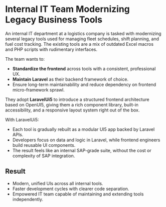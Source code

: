 
# Internal IT Team Modernizing Legacy Business Tools

An internal IT department at a logistics company is tasked with modernizing several legacy tools used for managing fleet schedules, shift planning, and fuel cost tracking. The existing tools are a mix of outdated Excel macros and PHP scripts with rudimentary interfaces.

The team wants to:

* **Standardize the frontend** across tools with a consistent, professional UX.
* **Maintain Laravel** as their backend framework of choice.
* Ensure long-term maintainability and reduce dependency on frontend micro-framework sprawl.

They adopt **LaravelUi5** to introduce a structured frontend architecture based on OpenUI5, giving them a rich component library, built-in accessibility, and a responsive layout system right out of the box.

With LaravelUi5:

* Each tool is gradually rebuilt as a modular UI5 app backed by Laravel APIs.
* Developers focus on data and logic in Laravel, while frontend engineers build reusable UI components.
* The result feels like an internal SAP-grade suite, without the cost or complexity of SAP integration.

## Result

* Modern, unified UIs across all internal tools.
* Faster development cycles with clearer code separation.
* Empowered IT team capable of maintaining and extending tools independently.
